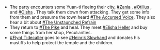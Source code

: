 *   The party encounters some Yuan-ti fleeing their city, [#Zania](https://dnd.bkconnor.com/tools/world/world.php?id=4417) , [#Otillus](https://dnd.bkconnor.com/tools/world/world.php?id=4416) , and [#Olsha](https://dnd.bkconnor.com/tools/world/world.php?id=4415) . They talk them down from attacking. They get some info from them and presume the town heard [#The Accursed Voice](https://dnd.bkconnor.com/tools/world/world.php?id=4256). They also hear a bit about [#The Unstaunched Refrain](https://dnd.bkconnor.com/tools/world/world.php?id=4257) 
*   They return to [#The Pike](https://dnd.bkconnor.com/tools/world/world.php?id=4051) and heal. They meet [#Elisha Heller](https://dnd.bkconnor.com/tools/world/world.php?id=4095) and buy some things from her shop, Peculiarities.
*   [#Flynt Tidecaller](https://dnd.bkconnor.com/tools/world/world.php?id=4156) goes to see [#Heinrik Slowhand](https://dnd.bkconnor.com/tools/world/world.php?id=4058) and donates his mastiffs to help protect the temple and the children.